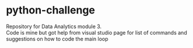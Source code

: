 # python-challenge
Repository for Data Analytics module 3.           
Code is mine but got help from visual studio page for list of commands and suggestions on how to code the main loop
